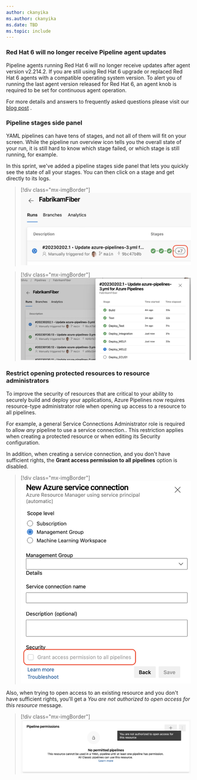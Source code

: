 ```yaml
---
author: ckanyika
ms.author: ckanyika
ms.date: TBD
ms.topic: include
---
```

### Red Hat 6 will no longer receive Pipeline agent updates

Pipeline agents running Red Hat 6 will no longer receive updates after agent version v2.214.2. If you are still using Red Hat 6 upgrade or replaced Red Hat 6 agents with a compatible operating system version. To alert you of running the last agent version released for Red Hat 6, an agent knob is required to be set for continuous agent operation. 

For more details and answers to frequently asked questions please visit our [blog post](https://aka.ms/azdo-pipeline-agent-rhel6) .

### Pipeline stages side panel

YAML pipelines can have tens of stages, and not all of them will fit on your screen. While the pipeline run overview icon tells you the overall state of your run, it is still hard to know which stage failed, or which stage is still running, for example.

In this sprint, we've added a pipeline stages side panel that lets you quickly see the state of all your stages. You can then click on a stage and get directly to its logs.

> [!div class="mx-imgBorder"]
> ![Update Pipelines](../../media/216-pipelines-01.png)

> [!div class="mx-imgBorder"]
> ![Pipelines UI updates](../../media/216-pipelines-02.png)

### Restrict opening protected resources to resource administrators

To improve the security of resources that are critical to your ability to securely build and deploy your applications, Azure Pipelines now requires resource-type administrator role when opening up access to a resource to all pipelines.

For example, a general Service Connections Administrator role is required to allow *any* pipeline to use a service connection.. This restriction applies when creating a protected resource or when editing its Security configuration.

In addition, when creating a service connection, and you don't have sufficient rights, the **Grant access permission to all pipelines** option is disabled.

> [!div class="mx-imgBorder"]
> ![Service Connections](../../media/216-pipelines-03.png)

Also, when trying to open access to an existing resource and you don't have sufficient rights, you'll get a _You are not authorized to open access for this resource_ message.

> [!div class="mx-imgBorder"]
> ![Pipelines Permissions](../../media/216-pipelines-04.png)
